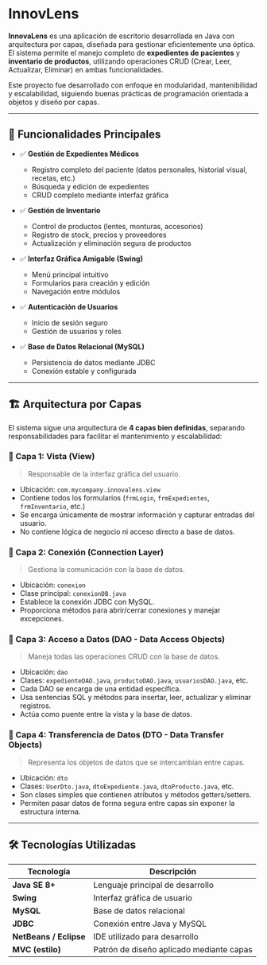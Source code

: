# InnovLens

**InnovaLens** es una aplicación de escritorio desarrollada en Java con arquitectura por capas, diseñada para gestionar eficientemente una óptica. El sistema permite el manejo completo de **expedientes de pacientes** y **inventario de productos**, utilizando operaciones CRUD (Crear, Leer, Actualizar, Eliminar) en ambas funcionalidades.

Este proyecto fue desarrollado con enfoque en modularidad, mantenibilidad y escalabilidad, siguiendo buenas prácticas de programación orientada a objetos y diseño por capas.

---

## 📌 Funcionalidades Principales

- ✅ **Gestión de Expedientes Médicos**
  - Registro completo del paciente (datos personales, historial visual, recetas, etc.)
  - Búsqueda y edición de expedientes
  - CRUD completo mediante interfaz gráfica

- ✅ **Gestión de Inventario**
  - Control de productos (lentes, monturas, accesorios)
  - Registro de stock, precios y proveedores
  - Actualización y eliminación segura de productos

- ✅ **Interfaz Gráfica Amigable (Swing)**
  - Menú principal intuitivo
  - Formularios para creación y edición
  - Navegación entre módulos

- ✅ **Autenticación de Usuarios**
  - Inicio de sesión seguro
  - Gestión de usuarios y roles

- ✅ **Base de Datos Relacional (MySQL)**
  - Persistencia de datos mediante JDBC
  - Conexión estable y configurada

---

## 🏗️ Arquitectura por Capas

El sistema sigue una arquitectura de **4 capas bien definidas**, separando responsabilidades para facilitar el mantenimiento y escalabilidad:

### 🔹 Capa 1: **Vista (View)**  
> Responsable de la interfaz gráfica del usuario.

- Ubicación: `com.mycompany.innovalens.view`
- Contiene todos los formularios (`frmLogin`, `frmExpedientes`, `frmInventario`, etc.)
- Se encarga únicamente de mostrar información y capturar entradas del usuario.
- No contiene lógica de negocio ni acceso directo a base de datos.

### 🔹 Capa 2: **Conexión (Connection Layer)**  
> Gestiona la comunicación con la base de datos.

- Ubicación: `conexion`
- Clase principal: `conexionDB.java`
- Establece la conexión JDBC con MySQL.
- Proporciona métodos para abrir/cerrar conexiones y manejar excepciones.

### 🔹 Capa 3: **Acceso a Datos (DAO - Data Access Objects)**  
> Maneja todas las operaciones CRUD con la base de datos.

- Ubicación: `dao`
- Clases: `expedienteDAO.java`, `productoDAO.java`, `usuariosDAO.java`, etc.
- Cada DAO se encarga de una entidad específica.
- Usa sentencias SQL y métodos para insertar, leer, actualizar y eliminar registros.
- Actúa como puente entre la vista y la base de datos.

### 🔹 Capa 4: **Transferencia de Datos (DTO - Data Transfer Objects)**  
> Representa los objetos de datos que se intercambian entre capas.

- Ubicación: `dto`
- Clases: `UserDto.java`, `dtoExpediente.java`, `dtoProducto.java`, etc.
- Son clases simples que contienen atributos y métodos getters/setters.
- Permiten pasar datos de forma segura entre capas sin exponer la estructura interna.

---

## 🛠️ Tecnologías Utilizadas

| Tecnología     | Descripción |
|---------------|------------|
| **Java SE 8+** | Lenguaje principal de desarrollo |
| **Swing**      | Interfaz gráfica de usuario |
| **MySQL**      | Base de datos relacional |
| **JDBC**       | Conexión entre Java y MySQL |
| **NetBeans / Eclipse** | IDE utilizado para desarrollo |
| **MVC (estilo)** | Patrón de diseño aplicado mediante capas |
